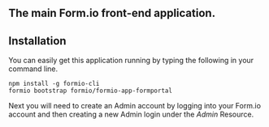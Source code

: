 The main Form.io front-end application.
---------------------------------

Installation
--------------
You can easily get this application running by typing the following in your command line.

```
npm install -g formio-cli
formio bootstrap formio/formio-app-formportal
```

Next you will need to create an Admin account by logging into your Form.io account and then creating a new
Admin login under the *Admin* Resource.
